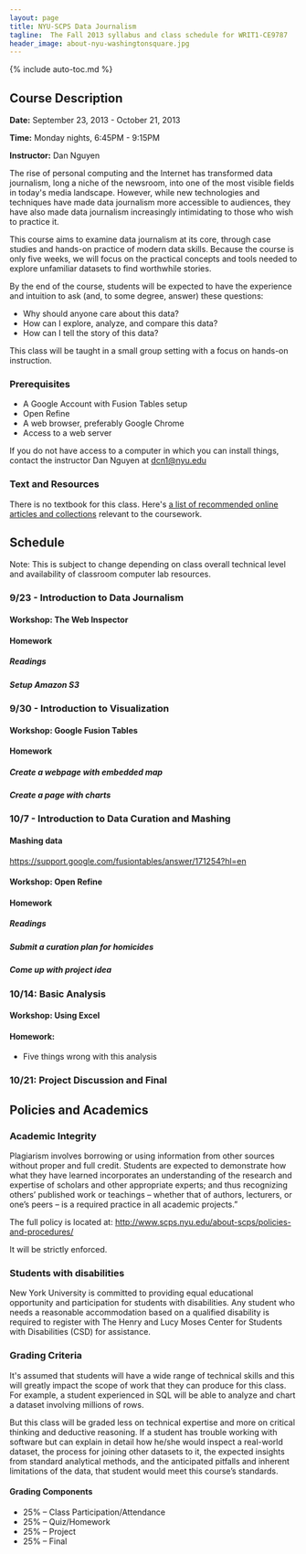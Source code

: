 ```yaml
---
layout: page
title: NYU-SCPS Data Journalism 
tagline:  The Fall 2013 syllabus and class schedule for WRIT1-CE9787
header_image: about-nyu-washingtonsquare.jpg
---
```


{% include auto-toc.md %}

## Course Description

**Date:** September 23, 2013 - October 21, 2013

**Time:** Monday nights, 6:45PM - 9:15PM

**Instructor:** Dan Nguyen

The rise of personal computing and the Internet has transformed data journalism, long a niche of the newsroom, into one of the most visible fields in today's media landscape. However, while new technologies and techniques have made data journalism more accessible to audiences, they have also made data journalism increasingly intimidating to those who wish to practice it.

This course aims to examine data journalism at its core, through case studies and hands-on practice of modern data skills. Because the course is only five weeks, we will focus on the practical concepts and tools needed to explore unfamiliar datasets to find worthwhile stories.

By the end of the course, students will be expected to have the experience and intuition to ask (and, to some degree, answer) these questions:

-  Why should anyone care about this data?
-  How can I explore, analyze, and compare this data?
-  How can I tell the story of this data?

This class will be taught in a small group setting with a focus on hands-on instruction.


### Prerequisites 

- A Google Account with Fusion Tables setup
- Open Refine
- A web browser, preferably Google Chrome
- Access to a web server

If you do not have access to a computer in which you can install things, contact the instructor Dan Nguyen at dcn1@nyu.edu

### Text and Resources

There is no textbook for this class. Here's [a list of recommended online articles and collections](/readings) relevant to the coursework.



## Schedule

Note: This is subject to change depending on class overall technical level and availability of classroom computer lab resources.


### 9/23 - Introduction to Data Journalism


#### Workshop: The Web Inspector
#### Homework

##### Readings
##### Setup Amazon S3 


### 9/30 - Introduction to Visualization

#### Workshop: Google Fusion Tables

#### Homework

##### Create a webpage with embedded map

##### Create a page with charts


### 10/7 - Introduction to Data Curation and Mashing

#### Mashing data

https://support.google.com/fusiontables/answer/171254?hl=en


#### Workshop: Open Refine

#### Homework

##### Readings

##### Submit a curation plan for homicides

##### Come up with project idea



### 10/14: Basic Analysis


#### Workshop: Using Excel

#### Homework:

- Five things wrong with this analysis



### 10/21: Project Discussion and Final




## Policies and Academics





### Academic Integrity

Plagiarism involves borrowing or using information from other sources without proper and full credit. Students are expected to demonstrate how what they have learned incorporates an understanding of the research and expertise of scholars and other appropriate experts; and thus recognizing others’ published work or teachings – whether that of authors, lecturers, or one’s peers – is a required practice in all academic projects.” 

The full policy is located at: http://www.scps.nyu.edu/about-scps/policies-and-procedures/  

It will be strictly enforced.

### Students with disabilities

New York University is committed to providing equal educational opportunity and participation for students with disabilities. Any student who needs a reasonable accommodation based on a qualified disability is required to register with The Henry and Lucy Moses Center for Students with Disabilities (CSD) for assistance.



### Grading Criteria

It's assumed that students will have a wide range of technical skills and this will greatly impact the scope of work that they can produce for this class. For example, a student experienced in SQL will be able to analyze and chart a dataset involving millions of rows. 

But this class will be graded less on technical expertise and more on critical thinking and deductive reasoning. If a student has trouble working with software but can explain in detail how he/she would inspect a real-world dataset, the process for joining other datasets to it, the expected insights from standard analytical methods, and the anticipated pitfalls and inherent limitations of the data, that student would meet this course’s standards.

#### Grading Components

- 25% &ndash; Class Participation/Attendance 
- 25% &ndash; Quiz/Homework
- 25% &ndash; Project
- 25% &ndash; Final






